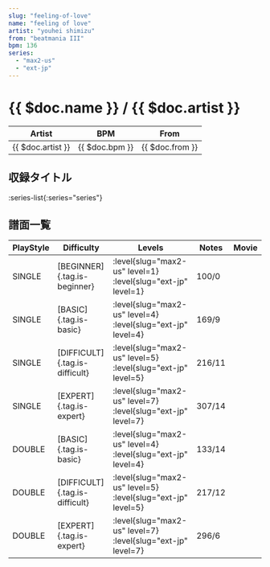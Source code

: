 ```yaml
---
slug: "feeling-of-love"
name: "feeling of love"
artist: "youhei shimizu"
from: "beatmania III"
bpm: 136
series:
  - "max2-us"
  - "ext-jp"
---
```


# {{ $doc.name }} / {{ $doc.artist }}

|Artist|BPM|From|
|------|---|----|
|{{ $doc.artist }}|{{ $doc.bpm }}|{{ $doc.from }}|

## 収録タイトル

:series-list{:series="series"}

## 譜面一覧

|PlayStyle|Difficulty|Levels|Notes|Movie|
|---------|----------|------|-----|-----|
|SINGLE|[BEGINNER]{.tag.is-beginner}|<div class="field is-grouped is-grouped-multiline">:level{slug="max2-us" level=1} :level{slug="ext-jp" level=1}</div>|100/0||
|SINGLE|[BASIC]{.tag.is-basic}|<div class="field is-grouped is-grouped-multiline">:level{slug="max2-us" level=4} :level{slug="ext-jp" level=4}</div>|169/9||
|SINGLE|[DIFFICULT]{.tag.is-difficult}|<div class="field is-grouped is-grouped-multiline">:level{slug="max2-us" level=5} :level{slug="ext-jp" level=5}</div>|216/11||
|SINGLE|[EXPERT]{.tag.is-expert}|<div class="field is-grouped is-grouped-multiline">:level{slug="max2-us" level=7} :level{slug="ext-jp" level=7}</div>|307/14||
|DOUBLE|[BASIC]{.tag.is-basic}|<div class="field is-grouped is-grouped-multiline">:level{slug="max2-us" level=4} :level{slug="ext-jp" level=4}</div>|133/14||
|DOUBLE|[DIFFICULT]{.tag.is-difficult}|<div class="field is-grouped is-grouped-multiline">:level{slug="max2-us" level=5} :level{slug="ext-jp" level=5}</div>|217/12||
|DOUBLE|[EXPERT]{.tag.is-expert}|<div class="field is-grouped is-grouped-multiline">:level{slug="max2-us" level=7} :level{slug="ext-jp" level=7}</div>|296/6||
